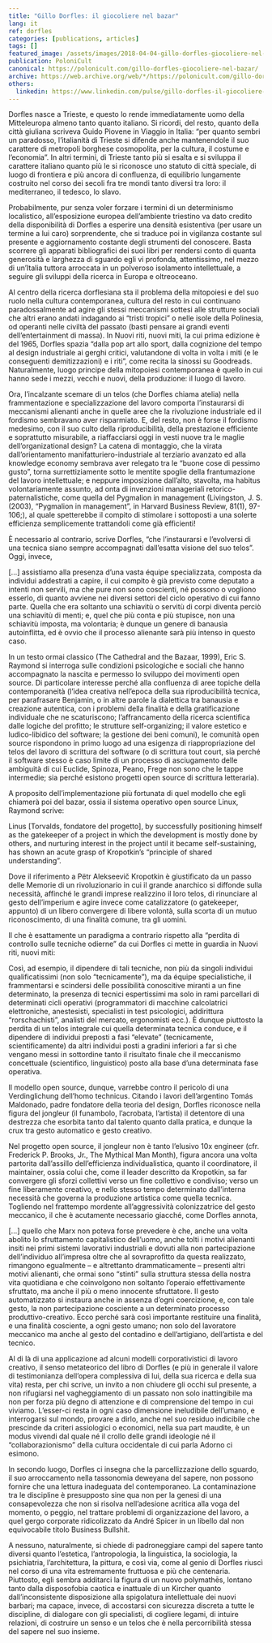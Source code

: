 ```yaml
---
title: "Gillo Dorfles: il giocoliere nel bazar"
lang: it
ref: dorfles
categories: [publications, articles]
tags: []
featured_image: /assets/images/2018-04-04-gillo-dorfles-giocoliere-nel-bazar.jpg
publication: PoloniCult
canonical: https://polonicult.com/gillo-dorfles-giocoliere-nel-bazar/
archive: https://web.archive.org/web/*/https://polonicult.com/gillo-dorfles-giocoliere-nel-bazar/
others:
  linkedin: https://www.linkedin.com/pulse/gillo-dorfles-il-giocoliere-nel-bazar-roberto-reale/
---
```


Dorfles nasce a Trieste, e questo lo rende immediatamente uomo della Mitteleuropa almeno tanto quanto italiano. Si ricordi, del resto, quanto della città giuliana scriveva Guido Piovene in Viaggio in Italia: “per quanto sembri un paradosso, l’italianità di Trieste si difende anche mantenendole il suo carattere di metropoli borghese cosmopolita, per la cultura, il costume e l’economia”. In altri termini, di Trieste tanto più si esalta e si sviluppa il carattere italiano quanto più le si riconosce uno statuto di città speciale, di luogo di frontiera e più ancora di confluenza, di equilibrio lungamente costruito nel corso dei secoli fra tre mondi tanto diversi tra loro: il mediterraneo, il tedesco, lo slavo.

Probabilmente, pur senza voler forzare i termini di un determinismo localistico, all’esposizione europea dell’ambiente triestino va dato credito della disponibilità di Dorfles a esperire una densità esistentiva (per usare un termine a lui caro) sorprendente, che si traduce poi in vigilanza costante sul presente e aggiornamento costante degli strumenti del conoscere. Basta scorrere gli apparati bibliografici dei suoi libri per rendersi conto di quanta generosità e larghezza di sguardo egli vi profonda, attentissimo, nel mezzo di un’Italia tuttora arroccata in un polveroso isolamento intellettuale, a seguire gli sviluppi della ricerca in Europa e oltreoceano.

Al centro della ricerca dorflesiana sta il problema della mitopoiesi e del suo ruolo nella cultura contemporanea, cultura del resto in cui continuano paradossalmente ad agire gli stessi meccanismi sottesi alle strutture sociali che altri erano andati indagando ai “tristi tropici” o nelle isole della Polinesia, od operanti nelle civiltà del passato (basti pensare ai grandi eventi dell’entertainment di massa). In Nuovi riti, nuovi miti, la cui prima edizione è del 1965, Dorfles spazia “dalla pop art allo sport, dalla cognizione del tempo al design industriale ai gerghi critici, valutandone di volta in volta i miti (e le conseguenti demitizzazioni) e i riti”, come recita la sinossi su Goodreads. Naturalmente, luogo principe della mitopoiesi contemporanea è quello in cui hanno sede i mezzi, vecchi e nuovi, della produzione: il luogo di lavoro.

Ora, l’incalzante scemare di un telos (che Dorfles chiama atelia) nella frammentazione e specializzazione del lavoro comporta l’instaurarsi di meccanismi alienanti anche in quelle aree che la rivoluzione industriale ed il fordismo sembravano aver risparmiato. E, del resto, non è forse il fordismo medesimo, con il suo culto della riproducibilità, della prestazione efficiente e soprattutto misurabile, a riaffacciarsi oggi in vesti nuove tra le maglie dell’organizational design? La catena di montaggio, che la virata dall’orientamento manifatturiero-industriale al terziario avanzato ed alla knowledge economy sembrava aver relegato tra le “buone cose di pessimo gusto”, torna surrettiziamente sotto le mentite spoglie della frantumazione del lavoro intellettuale; e neppure imposizione dall’alto, stavolta, ma habitus volontariamente assunto, ad onta di invenzioni manageriali retorico-paternalistiche, come quella del Pygmalion in management (Livingston, J. S. (2003), “Pygmalion in management”, in Harvard Business Review, 81(1), 97-106;), al quale spetterebbe il compito di stimolare i sottoposti a una solerte efficienza semplicemente trattandoli come già efficienti!

È necessario al contrario, scrive Dorfles, “che l’instaurarsi e l’evolversi di una tecnica siano sempre accompagnati dall’esatta visione del suo telos”. Oggi, invece,

[…] assistiamo alla presenza d’una vasta équipe specializzata, composta da individui addestrati a capire, il cui compito è già previsto come deputato a intenti non servili, ma che pure non sono coscienti, né possono o vogliono esserlo, di quanto avviene nei diversi settori del ciclo operativo di cui fanno parte. Quella che era soltanto una schiavitù o servitù di corpi diventa perciò una schiavitù di menti; e, quel che più conta e più stupisce, non una schiavitù imposta, ma volontaria; è dunque un genere di banausìa autoinflitta, ed è ovvio che il processo alienante sarà più intenso in questo caso.

In un testo ormai classico (The Cathedral and the Bazaar, 1999), Eric S. Raymond si interroga sulle condizioni psicologiche e sociali che hanno accompagnato la nascita e permesso lo sviluppo dei movimenti open source. Di particolare interesse perché alla confluenza di aree topiche della contemporaneità (l’idea creativa nell’epoca della sua riproducibilità tecnica, per parafrasare Benjamin, o in altre parole la dialettica tra banausia e creazione autentica, con i problemi della finalità e della gratificazione individuale che ne scaturiscono; l’affrancamento della ricerca scientifica dalle logiche del profitto; le strutture self-organizing; il valore estetico e ludico-libidico del software; la gestione dei beni comuni), le comunità open source rispondono in primo luogo ad una esigenza di riappropriazione del telos del lavoro di scrittura del software (o di scrittura tout court, sia perché il software stesso è caso limite di un processo di asciugamento delle ambiguità di cui Euclide, Spinoza, Peano, Frege non sono che le tappe intermedie; sia perché esistono progetti open source di scrittura letteraria).

A proposito dell’implementazione più fortunata di quel modello che egli chiamerà poi del bazar, ossia il sistema operativo open source Linux, Raymond scrive:

Linus [Torvalds, fondatore del progetto], by successfully positioning himself as the gatekeeper of a project in which the development is mostly done by others, and nurturing interest in the project until it became self-sustaining, has shown an acute grasp of Kropotkin’s “principle of shared understanding”.

Dove il riferimento a Pëtr Alekseevič Kropotkin è giustificato da un passo delle Memorie di un rivoluzionario in cui il grande anarchico si diffonde sulla necessità, affinché le grandi imprese realizzino il loro telos, di rinunciare al gesto dell’imperium e agire invece come catalizzatore (o gatekeeper, appunto) di un libero convergere di libere volontà, sulla scorta di un mutuo riconoscimento, di una finalità comune, tra gli uomini.

Il che è esattamente un paradigma a contrario rispetto alla “perdita di controllo sulle tecniche odierne” da cui Dorfles ci mette in guardia in Nuovi riti, nuovi miti:

Così, ad esempio, il dipendere di tali tecniche, non più da singoli individui qualificatissimi (non solo “tecnicamente”), ma da équipe specialistiche, il frammentarsi e scindersi delle possibilità conoscitive miranti a un fine determinato, la presenza di tecnici espertissimi ma solo in rami parcellari di determinati cicli operativi (programmatori di macchine calcolatrici elettroniche, anestesisti, specialisti in test psicologici, addirittura “rorschachisti”, analisti del mercato, ergonomisti ecc.). È dunque piuttosto la perdita di un telos integrale cui quella determinata tecnica conduce, e il dipendere di individui preposti a fasi “elevate” (tecnicamente, scientificamente) da altri individui posti a gradini inferiori a far sì che vengano messi in sottordine tanto il risultato finale che il meccanismo concettuale (scientifico, linguistico) posto alla base d’una determinata fase operativa.

Il modello open source, dunque, varrebbe contro il pericolo di una Verdinglichung dell’homo technicus. Citando i lavori dell’argentino Tomás Maldonado, padre fondatore della teoria del design, Dorfles riconosce nella figura del jongleur (il funambolo, l’acrobata, l’artista) il detentore di una destrezza che esorbita tanto dal talento quanto dalla pratica, e dunque la crux tra gesto automatico e gesto creativo.

Nel progetto open source, il jongleur non è tanto l’elusivo 10x engineer (cfr. Frederick P. Brooks, Jr., The Mythical Man Month), figura ancora una volta partorita dall’assillo dell’efficienza individualistica, quanto il coordinatore, il maintainer, ossia colui che, come il leader descritto da Kropotkin, sa far convergere gli sforzi collettivi verso un fine collettivo e condiviso; verso un fine liberamente creativo, e nello stesso tempo determinato dall’interna necessità che governa la produzione artistica come quella tecnica. Togliendo nel frattempo mordente all’aggressività colonizzatrice del gesto meccanico, il che è acutamente necessario giacché, come Dorfles annota,

[…] quello che Marx non poteva forse prevedere è che, anche una volta abolito lo sfruttamento capitalistico dell’uomo, anche tolti i motivi alienanti insiti nei primi sistemi lavorativi industriali e dovuti alla non partecipazione dell’individuo all’impresa oltre che al sovraprofitto da questa realizzato, rimangono egualmente – e altrettanto drammaticamente – presenti altri motivi alienanti, che ormai sono “stinti” sulla struttura stessa della nostra vita quotidiana e che coinvolgono non soltanto l’operaio effettivamente sfruttato, ma anche il più o meno innocente sfruttatore. Il gesto automatizzato si instaura anche in assenza d’ogni coercizione, e, con tale gesto, la non partecipazione cosciente a un determinato processo produttivo-creativo. Ecco perché sarà così importante restituire una finalità, e una finalità cosciente, a ogni gesto umano; non solo del lavoratore meccanico ma anche al gesto del contadino e dell’artigiano, dell’artista e del tecnico.

Al di là di una applicazione ad alcuni modelli corporativistici di lavoro creativo, il senso metateorico del libro di Dorfles (e più in generale il valore di testimonianza dell’opera complessiva di lui, della sua ricerca e della sua vita) resta, per chi scrive, un invito a non chiudere gli occhi sul presente, a non rifugiarsi nel vagheggiamento di un passato non solo inattingibile ma non per forza più degno di attenzione e di comprensione del tempo in cui viviamo. L’esser-ci resta in ogni caso dimensione ineludibile dell’umano, e interrogarsi sul mondo, provare a dirlo, anche nel suo residuo indicibile che prescinde da criteri assiologici o economici, nella sua part maudite, è un modus vivendi dal quale né il crollo delle grandi ideologie né il “collaborazionismo” della cultura occidentale di cui parla Adorno ci esimono.

In secondo luogo, Dorfles ci insegna che la parcellizzazione dello sguardo, il suo arroccamento nella tassonomia deweyana del sapere, non possono fornire che una lettura inadeguata del contemporaneo. La contaminazione tra le discipline è presupposto sine qua non per la genesi di una consapevolezza che non si risolva nell’adesione acritica alla voga del momento, o peggio, nel trattare problemi di organizzazione del lavoro, a quel gergo corporate ridicolizzato da André Spicer in un libello dal non equivocabile titolo Business Bullshit.

A nessuno, naturalmente, si chiede di padroneggiare campi del sapere tanto diversi quanto l’estetica, l’antropologia, la linguistica, la sociologia, la psichiatria, l’architettura, la pittura, e così via, come al genio di Dorfles riuscì nel corso di una vita estremamente fruttuosa e più che centenaria. Piuttosto, egli sembra additarci la figura di un nuovo polymathēs, lontano tanto dalla disposofobia caotica e inattuale di un Kircher quanto dall’inconsistente disposizione alla spigolatura intellettuale dei nuovi barbari; ma capace, invece, di accostarsi con sicurezza discreta a tutte le discipline, di dialogare con gli specialisti, di cogliere legami, di intuire relazioni, di costruire un senso e un telos che è nella percorribilità stessa del sapere nel suo insieme.
